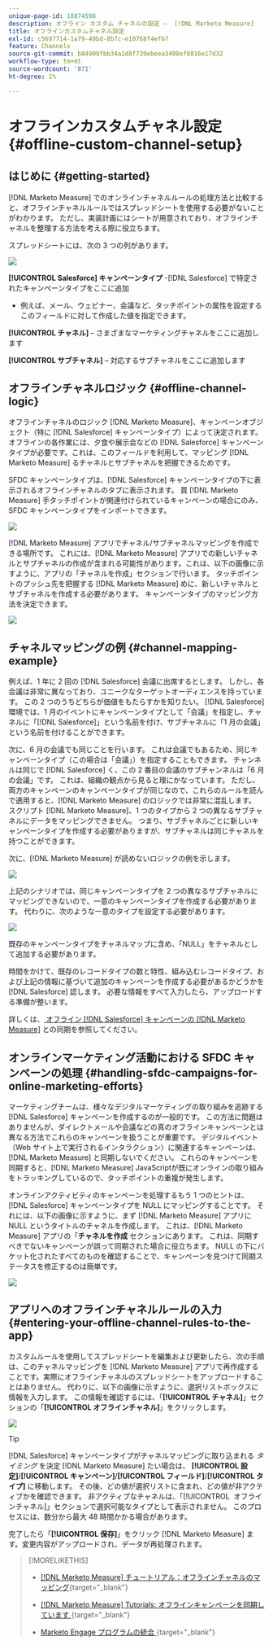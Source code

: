 ```yaml
---
unique-page-id: 18874598
description: オフライン カスタム チャネルの設定 –  [!DNL Marketo Measure]
title: オフラインカスタムチャネル設定
exl-id: c5697714-1a79-40bd-8b7c-e10768f4ef67
feature: Channels
source-git-commit: b84909fbb34a1d8f739ebeea3400ef8816e17d32
workflow-type: tm+mt
source-wordcount: '871'
ht-degree: 1%

---
```


# オフラインカスタムチャネル設定 {#offline-custom-channel-setup}

## はじめに {#getting-started}

[!DNL Marketo Measure] でのオンラインチャネルルールの処理方法と比較すると、オフラインチャネルルールではスプレッドシートを使用する必要がないことがわかります。 ただし、実装計画にはシートが用意されており、オフラインチャネルを整理する方法を考える際に役立ちます。

スプレッドシートには、次の 3 つの列があります。

![](assets/1-2.png)

**[!UICONTROL Salesforce] キャンペーンタイプ** -[!DNL Salesforce] で特定されたキャンペーンタイプをここに追加

* 例えば、メール、ウェビナー、会議など、タッチポイントの属性を設定するこのフィールドに対して作成した値を指定できます。

**[!UICONTROL チャネル]** – さまざまなマーケティングチャネルをここに追加します

**[!UICONTROL サブチャネル]** – 対応するサブチャネルをここに追加します

## オフラインチャネルロジック {#offline-channel-logic}

オフラインチャネルのロジック [!DNL Marketo Measure]、キャンペーンオブジェクト（特に [!DNL Salesforce] キャンペーンタイプ）によって決定されます。 オフラインの各作業には、夕食や展示会などの [!DNL Salesforce] キャンペーンタイプが必要です。これは、このフィールドを利用して、マッピング [!DNL Marketo Measure] るチャネルとサブチャネルを把握できるためです。

SFDC キャンペーンタイプは、[!DNL Salesforce] キャンペーンタイプの下に表示されるオフラインチャネルのタブに表示されます。 買 [!DNL Marketo Measure] 手タッチポイントが関連付けられているキャンペーンの場合にのみ、SFDC キャンペーンタイプをインポートできます。

![](assets/2-2.png)

[!DNL Marketo Measure] アプリでチャネル/サブチャネルマッピングを作成できる場所です。 これには、[!DNL Marketo Measure] アプリでの新しいチャネルとサブチャネルの作成が含まれる可能性があります。これは、以下の画像に示すように、アプリの「チャネルを作成」セクションで行います。 タッチポイントのプッシュ先を把握する [!DNL Marketo Measure] めに、新しいチャネルとサブチャネルを作成する必要があります。 キャンペーンタイプのマッピング方法を決定できます。

![](assets/3-2.png)

## チャネルマッピングの例 {#channel-mapping-example}

例えば、1 年に 2 回の [!DNL Salesforce] 会議に出席するとします。 しかし、各会議は非常に異なっており、ユニークなターゲットオーディエンスを持っています。 この 2 つのうちどちらが価値をもたらすかを知りたい。 [!DNL Salesforce] 環境では、1 月のイベントにキャンペーンタイプとして「会議」を指定し、チャネルに「[!DNL Salesforce]」という名前を付け、サブチャネルに「1 月の会議」という名前を付けることができます。

次に、6 月の会議でも同じことを行います。 これは会議でもあるため、同じキャンペーンタイプ（この場合は「会議」）を指定することもできます。 チャンネルは同じで [!DNL Salesforce] く、この 2 番目の会議のサブチャンネルは「6 月の会議」です。 これは、組織の観点から見ると理にかなっています。 ただし、両方のキャンペーンのキャンペーンタイプが同じなので、これらのルールを読んで適用すると、[!DNL Marketo Measure] のロジックでは非常に混乱します。 スクリプト [!DNL Marketo Measure]、1 つのタイプから 2 つの異なるサブチャネルにデータをマッピングできません。 つまり、サブチャネルごとに新しいキャンペーンタイプを作成する必要がありますが、サブチャネルは同じチャネルを持つことができます。

次に、[!DNL Marketo Measure] が読めないロジックの例を示します。

![](assets/4-2.png)

上記のシナリオでは、同じキャンペーンタイプを 2 つの異なるサブチャネルにマッピングできないので、一意のキャンペーンタイプを作成する必要があります。 代わりに、次のような一意のタイプを設定する必要があります。

![](assets/5-2.png)

既存のキャンペーンタイプをチャネルマップに含め、「NULL」をチャネルとして追加する必要があります。

時間をかけて、既存のレコードタイプの数と特性、組み込むレコードタイプ、および上記の情報に基づいて追加のキャンペーンを作成する必要があるかどうかを [!DNL Salesforce] 認します。 必要な情報をすべて入力したら、アップロードする準備が整います。

詳しくは、[ オフライン  [!DNL Salesforce]  キャンペーンの  [!DNL Marketo Measure]](/help/channel-tracking-and-setup/offline-channels/legacy-processes/syncing-offline-campaigns.md) との同期を参照してください。

## オンラインマーケティング活動における SFDC キャンペーンの処理 {#handling-sfdc-campaigns-for-online-marketing-efforts}

マーケティングチームは、様々なデジタルマーケティングの取り組みを追跡する [!DNL Salesforce] キャンペーンを作成するのが一般的です。 この方法に問題はありませんが、ダイレクトメールや会議などの真のオフラインキャンペーンとは異なる方法でこれらのキャンペーンを扱うことが重要です。 デジタルイベント（Web サイト上で実行されるインタラクション）に関連するキャンペーンは、[!DNL Marketo Measure] と同期しないでください。 これらのキャンペーンを同期すると、[!DNL Marketo Measure] JavaScriptが既にオンラインの取り組みをトラッキングしているので、タッチポイントの重複が発生します。

オンラインアクティビティのキャンペーンを処理するもう 1 つのヒントは、[!DNL Salesforce] キャンペーンタイプを NULL にマッピングすることです。 それには、以下の画像に示すように、まず [!DNL Marketo Measure] アプリに NULL というタイトルのチャネルを作成します。 これは、[!DNL Marketo Measure] アプリの「**チャネルを作成** セクションにあります。 これは、同期すべきでないキャンペーンが誤って同期された場合に役立ちます。 NULL の下にバケット化されたすべてのものを確認することで、キャンペーンを見つけて同期ステータスを修正するのは簡単です。

![](assets/6-2.png)

## アプリへのオフラインチャネルルールの入力 {#entering-your-offline-channel-rules-to-the-app}

カスタムルールを使用してスプレッドシートを編集および更新したら、次の手順は、このチャネルマッピングを [!DNL Marketo Measure] アプリで再作成することです。実際にオフラインチャネルのスプレッドシートをアップロードすることはありません。 代わりに、以下の画像に示すように、選択リストボックスに情報を入力します。 この情報を確認するには、「**[!UICONTROL チャネル]**」セクションの「**[!UICONTROL オフラインチャネル]**」をクリックします。

![](assets/7-2.png)

>[!TIP]
>
>[!DNL Salesforce] キャンペーンタイプがチャネルマッピングに取り込まれる _タイミング_ を決定 [!DNL Marketo Measure] たい場合は、 **[!UICONTROL 設定]**/**[!UICONTROL キャンペーン]**/**[!UICONTROL フィールド]**/**[!UICONTROL タイプ]** に移動します。 その後、どの値が選択リストに含まれ、どの値が非アクティブかを確認できます。 非アクティブなチャネルは、「[!UICONTROL &#x200B; オフラインチャネル &#x200B;]」セクションで選択可能なタイプとして表示されません。 このプロセスには、数分から最大 48 時間かかる場合があります。

完了したら「**[!UICONTROL 保存]**」をクリック [!DNL Marketo Measure] ます。変更内容がアップロードされ、データが再処理されます。

>[!MORELIKETHIS]
>
>* [[!DNL Marketo Measure] チュートリアル：オフラインチャネルのマッピング](https://experienceleague.adobe.com/ja/docs/marketo-measure-learn/tutorials/onboarding/marketo-measure-salesforce/mapping-offline-channels){target="_blank"}
>
>* [[!DNL Marketo Measure] Tutorials: オフラインキャンペーンを同期しています ](https://experienceleague.adobe.com/ja/docs/marketo-measure-learn/tutorials/onboarding/marketo-measure-salesforce/syncing-offline-campaigns){target="_blank"}
>
>* [Marketo Engage プログラムの統合 ](/help/marketo-measure-and-marketo/marketo-measure-integrations-with-marketo/marketo-engage-programs-integration.md#channel-mapping){target="_blank"}

